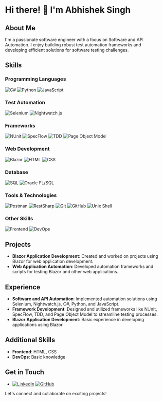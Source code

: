 # Hi there! 👋 I'm Abhishek Singh

## About Me
I'm a passionate software engineer with a focus on Software and API Automation. I enjoy building robust test automation frameworks and developing efficient solutions for software testing challenges.

  ## Skills
### Programming Languages
![C#](https://img.shields.io/badge/C%23-Expert-brightgreen) ![Python](https://img.shields.io/badge/Python-Proficient-blue) ![JavaScript](https://img.shields.io/badge/JavaScript-Proficient-yellow)

### Test Automation
![Selenium](https://img.shields.io/badge/Selenium-Expert-brightgreen) ![Nightwatch.js](https://img.shields.io/badge/Nightwatch.js-Proficient-blue)

### Frameworks
![NUnit](https://img.shields.io/badge/NUnit-Expert-brightgreen) ![SpecFlow](https://img.shields.io/badge/SpecFlow-Proficient-blue) ![TDD](https://img.shields.io/badge/TDD-Proficient-blue) ![Page Object Model](https://img.shields.io/badge/Page%20Object%20Model-Expert-brightgreen)

### Web Development
![Blazor](https://img.shields.io/badge/Blazor-Basic-orange) ![HTML](https://img.shields.io/badge/HTML-Proficient-blue) ![CSS](https://img.shields.io/badge/CSS-Proficient-blue)

### Database
![SQL](https://img.shields.io/badge/SQL-Proficient-blue) ![Oracle PL/SQL](https://img.shields.io/badge/Oracle%20PL%2FSQL-Proficient-blue)

### Tools & Technologies
![Postman](https://img.shields.io/badge/Postman-Proficient-blue) ![RestSharp](https://img.shields.io/badge/RestSharp-Proficient-blue) ![Git](https://img.shields.io/badge/Git-Proficient-blue) ![GitHub](https://img.shields.io/badge/GitHub-Proficient-blue) ![Unix Shell](https://img.shields.io/badge/Unix%20Shell-Proficient-blue)

### Other Skills
![Frontend](https://img.shields.io/badge/Frontend-HTML%2C%20CSS-Proficient-blue) ![DevOps](https://img.shields.io/badge/DevOps-Basic-yellow)


## Projects
- **Blazor Application Development**: Created and worked on projects using Blazor for web application development.
- **Web Application Automation**: Developed automation frameworks and scripts for testing Blazor and other web applications.

## Experience
- **Software and API Automation**: Implemented automation solutions using Selenium, Nightwatch.js, C#, Python, and JavaScript.
- **Framework Development**: Designed and utilized frameworks like NUnit, SpecFlow, TDD, and Page Object Model to streamline testing processes.
- **Blazor Application Development**: Basic experience in developing applications using Blazor.

## Additional Skills
- **Frontend**: HTML, CSS
- **DevOps**: Basic knowledge

## Get in Touch
- [![LinkedIn](https://img.shields.io/badge/LinkedIn-Connect-blue?logo=linkedin)](www.linkedin.com/in/abhishek-singh-07736215b)
[![GitHub](https://img.shields.io/badge/GitHub-Follow-blue?logo=github)](https://github.com/abhishekkpt)


Let's connect and collaborate on exciting projects!

